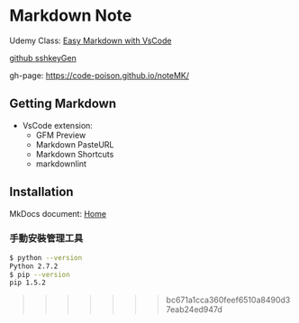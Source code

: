 # Markdown Note

Udemy Class:
[Easy Markdown with VsCode](https://www.udemy.com/easy-markdown-with-vs-code/learn/v4/content)

[github sshkeyGen](http://wiki.csie.ncku.edu.tw/github)

gh-page: <https://code-poison.github.io/noteMK/>

## Getting Markdown

* VsCode extension:
  * GFM Preview
  * Markdown PasteURL
  * Markdown Shortcuts
  * markdownlint

## Installation

MkDocs document: [Home](http://www.mkdocs.org/)

### 手動安裝管理工具

```bash
$ python --version
Python 2.7.2
$ pip --version
pip 1.5.2
```
>>>>>>> bc671a1cca360feef6510a8490d37eab24ed947d
